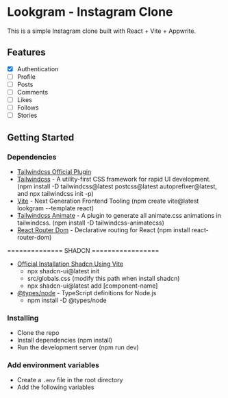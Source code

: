 # Lookgram - Instagram Clone

This is a simple Instagram clone built with React + Vite + Appwrite.

<!-- Image Section -->

## Features

-  [x] Authentication
-  [ ] Profile
-  [ ] Posts
-  [ ] Comments
-  [ ] Likes
-  [ ] Follows
-  [ ] Stories

## Getting Started

### Dependencies

-  [Tailwindcss Official Plugin](https://tailwindcss.com/docs/plugins#official-plugins)
-  [Tailwindcss](https://tailwindcss.com/) - A utility-first CSS framework for rapid UI development. (npm install -D tailwindcss@latest postcss@latest autoprefixer@latest, and npx tailwindcss init -p)
-  [Vite](https://vitejs.dev/) - Next Generation Frontend Tooling (npm create vite@latest lookgram --template react)
-  [Tailwindcss Animate](https://www.npmjs.com/package/tailwindcss-animate) - A plugin to generate all animate.css animations in tailwindcss. (npm install -D tailwindcss-animatecss)
-  [React Router Dom](https://reactrouter.com/web/guides/quick-start) - Declarative routing for React (npm install react-router-dom)

============== SHADCN =================

-  [Official Installation Shadcn Using Vite](https://ui.shadcn.com/docs/installation/vite)
   -  npx shadcn-ui@latest init
   -  src/globals.css (modify this path when install shadcn)
   -  npx shadcn-ui@latest add [component-name]
-  [@types/node](https://www.npmjs.com/package/@types/node) - TypeScript definitions for Node.js
   -  npm install -D @types/node

### Installing

-  Clone the repo
-  Install dependencies (npm install)
-  Run the development server (npm run dev)

### Add environment variables

-  Create a `.env` file in the root directory
-  Add the following variables
